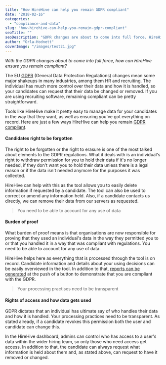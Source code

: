 ```yaml
---
title: "How HireHive can help you remain GDPR compliant"
date: "2018-02-16"
categories:
  - "compliance-and-data"
slug: "how-hirehive-can-help-you-remain-gdpr-compliant"
seoTitle: ""
seoDescription: "GDPR changes are about to come into full force. HireHive can help you ensure your company remains GDPR compliant regarding your recruitment data."
author: "Orla-Hodnett"
coverImage: "/images/test21.jpg"
---
```


_With the GDPR changes about to come into full force, how can HireHive ensure you remain compliant?_

The EU [GDPR](https://www.eugdpr.org) (General Data Protection Regulations) changes mean some major shakeups in many industries, among them HR and recruiting. The individual has much more control over their data and how it is handled, so your candidates can request that their data be changed or removed. If you are using recruiting software, remaining compliant can be pretty straightforward.

Tools like HireHive make it pretty easy to manage data for your candidates in the way that they want, as well as ensuring you've got everything on record. Here are just a few ways HireHive can help you remain [GDPR compliant](https://hirehive.com/eu-general-data-protection-regulation-gdpr/).

#### **Candidates right to be forgotten**

The right to be forgotten or the right to erasure is one of the most talked about elements to the GDPR regulations. What it deals with is an individual's right to withdraw permission for you to hold their data if it's no longer needed, if they don't want you to hold their data unless there is a legal reason or if the data isn't needed anymore for the purposes it was collected.

HireHive can help with this as the tool allows you to easily delete information if requested by a candidate. The tool can also be used to correct or amend any information held. Also, if a candidate contacts us directly, we can remove their data from our servers as requested.

> You need to be able to account for any use of data

#### **Burden of proof**

What burden of proof means is that organisations are now responsible for proving that they used an individual's data in the way they permitted you to or that you handled it in a way that was compliant with regulations. You need to be able to account for any use of data.

HireHive helps here as everything that is processed through the tool is on record. Candidate information and details about your using decisions can be easily overviewed in the tool. In addition to that, [reports can be generated](https://hirehive.com/hirehive-recruiting-reports/) at the push of a button to demonstrate that you are compliant with the GDPR.

> Your processing practises need to be transparent

#### **Rights of access and how data gets used**

GDPR dictates that an individual has ultimate say of who handles their data and how it is handled. Your processing practices need to be transparent. As stated already, if a candidate revokes this permission both the user and candidate can change this.

In the HireHive dashboard, admins can control who has access to a user's data within the wider hiring team, so only those who need access get access. In addition to that, the candidate can always request what information is held about them and, as stated above, can request to have it removed or changed.
